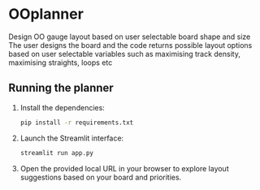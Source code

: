# OOplanner
Design OO gauge layout based on user selectable board shape and size
The user designs the board and the code returns possible layout options based on user selectable variables such as maximising track density, maximising straights, loops etc

## Running the planner

1. Install the dependencies:

   ```bash
   pip install -r requirements.txt
   ```

2. Launch the Streamlit interface:

   ```bash
   streamlit run app.py
   ```

3. Open the provided local URL in your browser to explore layout suggestions based on your board and priorities.

